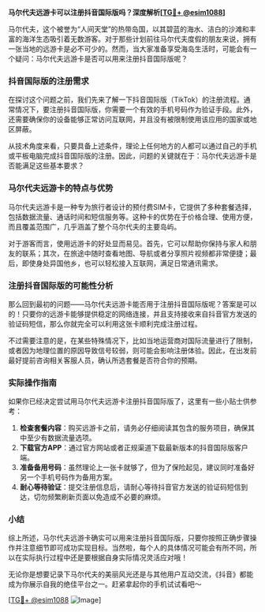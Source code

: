 **马尔代夫远游卡可以注册抖音国际版吗？深度解析[[TG💪+ @esim1088](https://t.me/s/esim1088)]**

马尔代夫，这个被誉为“人间天堂”的热带岛国，以其碧蓝的海水、洁白的沙滩和丰富的海洋生态吸引着无数游客。对于那些计划前往马尔代夫度假的朋友来说，拥有一张当地的远游卡是必不可少的。然而，当大家准备享受海岛生活时，可能会有一个疑问：马尔代夫远游卡是否可以用来注册抖音国际版呢？

### 抖音国际版的注册需求

在探讨这个问题之前，我们先来了解一下抖音国际版（TikTok）的注册流程。通常情况下，要注册抖音国际版，你需要一个有效的手机号码作为验证手段。此外，还需要确保你的设备能够正常访问互联网，并且没有被限制使用该应用的国家或地区屏蔽。

从技术角度来看，只要具备上述条件，理论上任何地方的人都可以通过自己的手机或平板电脑完成抖音国际版的注册。因此，问题的关键就在于：马尔代夫远游卡是否能满足这些基本要求？

### 马尔代夫远游卡的特点与优势

马尔代夫远游卡是一种专为旅行者设计的预付费SIM卡，它提供了多种套餐选择，包括数据流量、通话时间和短信服务等。这种卡的优势在于价格合理、使用方便，而且覆盖范围广，几乎涵盖了整个马尔代夫的主要岛屿。

对于游客而言，使用远游卡的好处显而易见。首先，它可以帮助你保持与家人和朋友的联系；其次，在旅途中随时查看地图、导航或者分享照片视频都非常便捷；最后，即使身处异国他乡，也可以轻松接入互联网，满足日常通讯需求。

### 注册抖音国际版的可能性分析

那么回到最初的问题——马尔代夫远游卡能否用于注册抖音国际版呢？答案是可以的！只要你的远游卡能够提供稳定的网络连接，并且支持接收来自抖音官方发送的验证码短信，那么你就完全可以利用这张卡顺利完成注册过程。

不过需要注意的是，在某些特殊情况下，比如当地运营商对国际流量进行了限制，或者因为地理位置的原因导致信号较弱，则可能会影响注册体验。因此，在出发前最好提前咨询相关客服人员，确认所选套餐是否符合你的预期。

### 实际操作指南

如果你已经决定尝试用马尔代夫远游卡注册抖音国际版了，这里有一些小贴士供参考：

1. **检查套餐内容**：购买远游卡之前，请务必仔细阅读其包含的服务项目，确保其中至少有数据流量选项。
2. **下载官方APP**：通过官方网站或者正规渠道下载最新版本的抖音国际版客户端。
3. **准备备用号码**：虽然理论上一张卡就够了，但为了保险起见，建议同时准备好另一个手机号码作为备用方案。
4. **耐心等待验证**：提交注册信息后，请耐心等待抖音官方发送的验证码短信到达，切勿频繁刷新页面以免造成不必要的麻烦。

### 小结

综上所述，马尔代夫远游卡确实可以用来注册抖音国际版，只要你按照正确步骤操作并注意细节即可成功实现目标。当然啦，每个人的具体情况可能会有所不同，所以在实际执行过程中还是要根据自身实际情况灵活应对哦！

无论你是想要记录下马尔代夫的美丽风光还是与其他用户互动交流，《抖音》都能成为你展示自我的绝佳平台之一。赶紧拿起你的手机试试看吧～

[[TG💪+ @esim1088](https://t.me/s/esim1088) ![Image](https://i.postimg.cc/4NQfJmqS/Snipaste-2025-05-13-00-14-12.png)]
